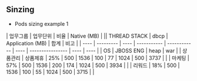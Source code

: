 ## Sinzing

- Pods sizing example 1

| 업무그룹 | 업무단위      | 비율   | Native (MB) | || THREAD STACK | dbcp | Application (MB) | 합계   | 비고   |
| ---- | --------- | ---- | ----------- | ------------ | ---- | ---------------- | ---- | ---- |
| OS   | JBOSS ENG | heap | war         |
| 상품관리 | 상품제휴      | 25%  | 500         | 1536         | 100  | 77               | 1024 | 500  | 3737 |  |
| 마케팅  | 57%       | 500  | 1536        | 200          | 174  | 1024             | 500  | 3934 |  |
| 리워드  | 18%       | 500  | 1536        | 100          | 55   | 1024             | 500  | 3715 |  |
